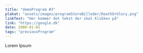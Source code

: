 ```yaml
---
title: "demoProgram #3"
plakat: "assets/images/programStoreBilleder/DeathOrGlory.png"
linkText: "Her kommer det tekst der skal klikkes på"
link: "https://google.dk"
date: 2000-01-01
tags: "previousProgram"
---
```



Lorem Ipsum